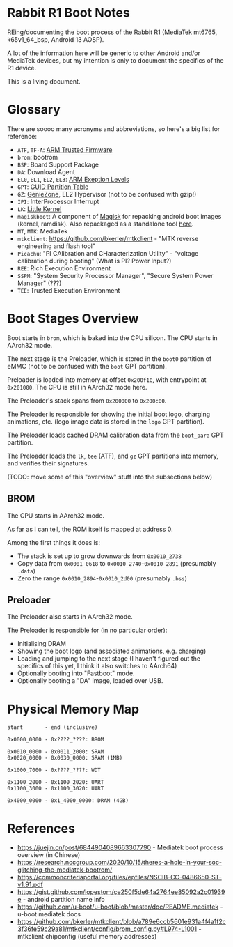 # Rabbit R1 Boot Notes
REing/documenting the boot process of the Rabbit R1 (MediaTek mt6765, k65v1_64_bsp, Android 13 AOSP).

A lot of the information here will be generic to other Android and/or MediaTek devices, but my intention is only to document the specifics of the R1 device.

This is a living document.

# Glossary

There are soooo many acronyms and abbreviations, so here's a big list for reference:

- `ATF`, `TF-A`: [ARM Trusted Firmware](https://community.arm.com/oss-platforms/w/docs/483/trusted-firmware-a)
- `brom`: bootrom
- `BSP`: Board Support Package
- `DA`: Download Agent
- `EL0`, `EL1`, `EL2`, `EL3`: [ARM Exeption Levels](https://developer.arm.com/documentation/102412/0103/Privilege-and-Exception-levels/Exception-levels)
- `GPT`: [GUID Partition Table](https://en.wikipedia.org/wiki/GUID_Partition_Table)
- `GZ`: [GenieZone](https://patchwork.kernel.org/project/linux-mediatek/patch/20230919111210.19615-2-yi-de.wu@mediatek.com/), EL2 Hypervisor (not to be confused with gzip!)
- `IPI`: InterProcessor Interrupt
- `LK`: [Little Kernel](https://github.com/littlekernel/lk)
- `magiskboot`: A component of [Magisk](https://github.com/topjohnwu/Magisk) for repacking android boot images (kernel, ramdisk). Also repackaged as a standalone tool [here](https://github.com/ookiineko/magiskboot_build).
- `MT`, `MTK`: MediaTek
- `mtkclient`: https://github.com/bkerler/mtkclient - "MTK reverse engineering and flash tool"
- `Picachu`: "PI CAlibration and CHaracterization Utility" - "voltage calibration during booting" (What is PI? Power Input?)
- `REE`: Rich Execution Environment
- `SSPM`: "System Security Processor Manager", "Secure System Power Manager" (???)
- `TEE`: Trusted Execution Environment

# Boot Stages Overview

Boot starts in `brom`, which is baked into the CPU silicon. The CPU starts in AArch32 mode.

The next stage is the Preloader, which is stored in the `boot0` partition of eMMC (not to be confused with the `boot` GPT partition).

Preloader is loaded into memory at offset `0x200f10`, with entrypoint at `0x201000`. The CPU is still in AArch32 mode here.

The Preloader's stack spans from `0x200000` to `0x200c00`.

The Preloader is responsible for showing the initial boot logo, charging animations, etc. (logo image data is stored in the `logo` GPT partition).

The Preloader loads cached DRAM calibration data from the `boot_para` GPT partition.

The Preloader loads the `lk`, `tee` (ATF), and `gz` GPT partitions into memory, and verifies their signatures.

(TODO: move some of this "overview" stuff into the subsections below)

## BROM

The CPU starts in AArch32 mode.

As far as I can tell, the ROM itself is mapped at address 0.

Among the first things it does is:

- The stack is set up to grow downwards from `0x0010_2738`
- Copy data from `0x0001_0618` to `0x0010_2740`-`0x0010_2891` (presumably `.data`)
- Zero the range `0x0010_2894`-`0x0010_2d00` (presumably `.bss`)

## Preloader

The Preloader also starts in AArch32 mode.

The Preloader is responsible for (in no particular order):

- Initialising DRAM
- Showing the boot logo (and associated animations, e.g. charging)
- Loading and jumping to the next stage (I haven't figured out the specifics of this yet, I think it also switches to AArch64)
- Optionally booting into "Fastboot" mode.
- Optionally booting a "DA" image, loaded over USB.

# Physical Memory Map

```
start       - end (inclusive)

0x0000_0000 - 0x????_????: BROM

0x0010_0000 - 0x0011_2000: SRAM
0x0020_0000 - 0x0030_0000: SRAM (1MB)

0x1000_7000 - 0x????_????: WDT

0x1100_2000 - 0x1100_2020: UART
0x1100_3000 - 0x1100_3020: UART

0x4000_0000 - 0x1_4000_0000: DRAM (4GB)
```

# References

- https://juejin.cn/post/6844904089663307790 - Mediatek boot process overview (in Chinese)
- https://research.nccgroup.com/2020/10/15/theres-a-hole-in-your-soc-glitching-the-mediatek-bootrom/
- https://commoncriteriaportal.org/files/epfiles/NSCIB-CC-0486650-ST-v1.91.pdf
- https://gist.github.com/lopestom/ce250f5de64a2764ee85092a2c01939e - android partition name info
- https://github.com/u-boot/u-boot/blob/master/doc/README.mediatek - u-boot mediatek docs
- https://github.com/bkerler/mtkclient/blob/a789e6ccb5601e931a4f4a1f2c3f36fe59c29a81/mtkclient/config/brom_config.py#L974-L1001 - mtkclient chipconfig (useful memory addresses)
